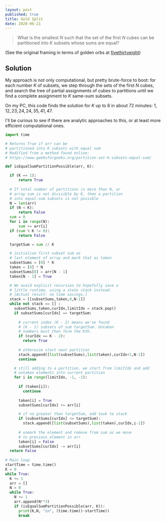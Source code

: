 ```yaml
---
layout: post
published: true
title: Gold Split
date: 2020-06-21
---
```


>What is the smallest $N$ such that the set of the first $N$ cubes can be partitioned into $K$ subsets whose sums are equal?

<!--more-->

(See the original framing in terms of golden orbs at [fivethirtyeight](https://fivethirtyeight.com/features/can-you-flip-the-magic-coin/))

## Solution

My approach is not only computational, but pretty brute-force to boot: for each number $K$ of subsets, we step through the sets of the first $N$ cubes, and search the tree of partial assignments of cubes to partitions until we find a complete assignment to $K$ same-sum subsets.

On my PC, this code finds the solution for $K$ up to $8$ in about $72$ minutes: $1, 12, 23, 24, 24, 35, 41, 47$.

I'll be curious to see if there are analytic approaches to this, or at least more efficient computational ones.

```python
import time

# Returns True if arr can be  
# partitioned into K subsets with equal sum
# Modified from a method found online:
# https://www.geeksforgeeks.org/partition-set-k-subsets-equal-sum/

def isEqualSumPartitionPossible(arr, K): 

  if (K == 1): 
      return True
    
  # If total number of partitions is more than N, or
  # array sum is not divisible by K, then a partition 
  # into equal-sum subsets is not possible  
  N = len(arr)
  if (N < K): 
      return False
  sum = 0
  for i in range(N): 
      sum += arr[i]  
  if (sum % K != 0): 
      return False

  targetSum = sum // K

  # initialize first subset sum as   
  # last element of array and mark that as taken 
  subsetSums = [0] * K  
  taken = [0] * N  
  subsetSums[0] = arr[N - 1]  
  taken[N - 1] = True

  # We avoid explicit recursion to hopefully save a
  # little runtime, using a state stack instead.
  # [Actual result: no time savings.]
  stack = [[subsetSums,taken,0,N-1]]
  while not stack == [] :
    subsetSums,taken,curIdx,limitIdx = stack.pop()
    if subsetSums[curIdx] == targetSum: 
            
      # current index (K - 2) means we've found
      # (K - 1) subsets of sum targetSum. Untaken 
      # numbers must then form the Kth.
      if (curIdx == K - 2): 
        return True
      
      # otherwise start next partition
      stack.append([list(subsetSums),list(taken),curIdx+1,N-1])
      continue

    # still adding to a partition. we start from limitIdx and add  
    # untaken elements into current partition
    for i in range(limitIdx, -1, -1): 
            
      if (taken[i]): 
        continue
      
      taken[i] = True
      subsetSums[curIdx] += arr[i]

      # if no greater than targetSum, add task to stack
      if (subsetSums[curIdx] <= targetSum):
        stack.append([list(subsetSums),list(taken),curIdx,i-1])
                               
      # unmark the element and remove from sum as we move 
      # to previous element in arr  
      taken[i] = False
      subsetSums[curIdx] -= arr[i]
  return False
      
# Main loop
startTime = time.time()
K = 0
while True:
  K += 1
  arr = []
  N = 0
  while True:
    N += 1
    arr.append(N**3)
    if (isEqualSumPartitionPossible(arr, K)): 
      print(K,N, "in", (time.time()-startTime))
      break
```

<br>
